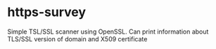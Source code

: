 # https-survey
Simple TSL/SSL scanner using OpenSSL. Can print information about TLS/SSL version of domain and X509 certificate
